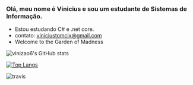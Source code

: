 ### Olá, meu nome é Vinicius e sou um estudante de Sistemas de Informação.

- Estou estudando C# e .net core.
- contato: viniciustomcix@gmail.com
- Welcome to the Garden of Madness

![vinizao6's GitHub stats](https://github-readme-stats.vercel.app/api?username=vinizao6&show_icons=true&theme=gruvbox)

[![Top Langs](https://github-readme-stats.vercel.app/api/top-langs/?username=vinizao6)](https://github.com/vinizao6/github-readme-stats)

![travis](https://i.kym-cdn.com/photos/images/newsfeed/001/893/437/822.gif)



